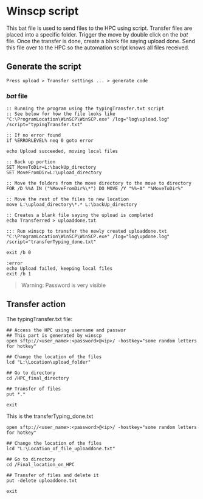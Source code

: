 # Winscp script

This bat file is used to send files to the HPC using script.
Transfer files are placed into a specific folder.
Trigger the move by double click on the *bat* file.
Once the transfer is done, create a blank file saying upload done.
Send this file over to the HPC so the automation script knows all files received.

##  Generate the script
```
Press upload > Transfer settings ... > generate code
```

### *bat* file

```
:: Running the program using the typingTransfer.txt script
:: See below for how the file looks like
"C:\ProgramLocation\WinSCP\WinSCP.exe" /log="log\upload.log" /script="typingTransfer.txt"

:: If no error found
if %ERRORLEVEL% neq 0 goto error

echo Upload succeeded, moving local files

:: Back up portion
SET MoveToDir=L:\backUp_directory
SET MoveFromDir=L:\upload_directory

:: Move the folders from the move directory to the move to directory
FOR /D %%A IN ("%MoveFromDir%\*") DO MOVE /Y "%%~A" "%MoveToDir%"

:: Move the rest of the files to new location
move L:\upload_directory\*.* L:\backUp_directory

:: Creates a blank file saying the upload is completed
echo Transferred > uploaddone.txt

::: Run winscp to transfer the newly created uploaddone.txt
"C:\ProgramLocation\WinSCP\WinSCP.exe" /log="log\updone.log" /script="transferTyping_done.txt"

exit /b 0

:error
echo Upload failed, keeping local files
exit /b 1
```

> Warning: Password is very visible 

## Transfer action

The typingTransfer.txt file:

```
## Access the HPC using username and passwor
## This part is generated by winscp
open sftp://<user_name>:<password>@<ip>/ -hostkey="some random letters for hotkey"

## Change the location of the files
lcd "L:\Location\upload_folder"

## Go to directory
cd /HPC_final_directory

## Transfer of files
put *.*

exit
```

This is the transferTyping_done.txt

```
open sftp://<user_name>:<password>@<ip>/ -hostkey="some random letters for hotkey"

## Change the location of the files
lcd "L:\Location_of_file_uploaddone.txt"

## Go to directory
cd /Final_location_on_HPC

## Transfer of files and delete it
put -delete uploaddone.txt

exit

```
